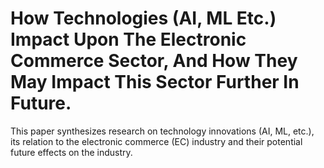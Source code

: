 # How Technologies (AI, ML Etc.) Impact Upon The Electronic Commerce Sector, And How They May Impact This Sector Further In Future.


This paper synthesizes research on technology innovations (AI, ML, etc.), its relation to the electronic commerce (EC) industry and their potential future effects on the industry.

